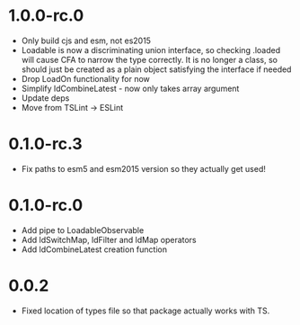 # 1.0.0-rc.0

- Only build cjs and esm, not es2015
- Loadable is now a discriminating union interface, so checking .loaded will cause CFA to narrow the type correctly. It is no longer a class, so should just be created as a plain object satisfying the interface if needed
- Drop LoadOn functionality for now
- Simplify ldCombineLatest - now only takes array argument
- Update deps
- Move from TSLint -> ESLint

# 0.1.0-rc.3

- Fix paths to esm5 and esm2015 version so they actually get used!

# 0.1.0-rc.0

- Add pipe to LoadableObservable
- Add ldSwitchMap, ldFilter and ldMap operators
- Add ldCombineLatest creation function

# 0.0.2

- Fixed location of types file so that package actually works with TS.
